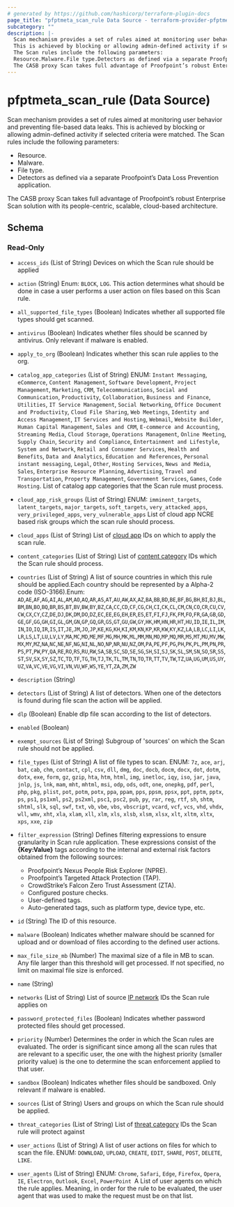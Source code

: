 ```yaml
---
# generated by https://github.com/hashicorp/terraform-plugin-docs
page_title: "pfptmeta_scan_rule Data Source - terraform-provider-pfptmeta"
subcategory: ""
description: |-
  Scan mechanism provides a set of rules aimed at monitoring user behavior and preventing file-based data leaks.
  This is achieved by blocking or allowing admin-defined activity if selected criteria were matched.
  The Scan rules include the following parameters:
  Resource.Malware.File type.Detectors as defined via a separate Proofpoint’s Data Loss Prevention application.
  The CASB proxy Scan takes full advantage of Proofpoint’s robust Enterprise Scan solution with its people-centric, scalable, cloud-based architecture.
---
```


# pfptmeta_scan_rule (Data Source)

Scan mechanism provides a set of rules aimed at monitoring user behavior and preventing file-based data leaks.
This is achieved by blocking or allowing admin-defined activity if selected criteria were matched.
The Scan rules include the following parameters:

- Resource.
- Malware.
- File type.
- Detectors as defined via a separate Proofpoint’s Data Loss Prevention application.

The CASB proxy Scan takes full advantage of Proofpoint’s robust Enterprise Scan solution with its people-centric, scalable, cloud-based architecture.



<!-- schema generated by tfplugindocs -->
## Schema

### Read-Only

- `access_ids` (List of String) Devices on which the Scan rule should be applied
- `action` (String) Enum: `BLOCK`, `LOG`.
This action determines what should be done in case a user performs a user action on files based on this Scan rule.
- `all_supported_file_types` (Boolean) Indicates whether all supported file types should get scanned.
- `antivirus` (Boolean) Indicates whether files should be scanned by antivirus. Only relevant if malware is enabled.
- `apply_to_org` (Boolean) Indicates whether this scan rule applies to the org.
- `catalog_app_categories` (List of String) ENUM: `Instant Messaging`, `eCommerce`, `Content Management`, `Software Development`, `Project Management`, `Marketing`, `CRM`, `Telecommunications`, `Social and Communication`, `Productivity`, `Collaboration`, `Business and Finance`, `Utilities`, `IT Service Management`, `Social Networking`, `Office Document and Productivity`, `Cloud File Sharing`, `Web Meetings`, `Identity and Access Management`, `IT Services and Hosting`, `Webmail`, `Website Builder`, `Human Capital Management`, `Sales and CRM`, `E-commerce and Accounting`, `Streaming Media`, `Cloud Storage`, `Operations Management`, `Online Meeting`, `Supply Chain`, `Security and Compliance`, `Entertainment and Lifestyle`, `System and Network`, `Retail and Consumer Services`, `Health and Benefits`, `Data and Analytics`, `Education and References`, `Personal instant messaging`, `Legal`, `Other`, `Hosting Services`, `News and Media`, `Sales`, `Enterprise Resource Planning`, `Advertising`, `Travel and Transportation`, `Property Management`, `Government Services`, `Games`, `Code Hosting`.
List of catalog app categories that the Scan rule must process.
- `cloud_app_risk_groups` (List of String) ENUM: `imminent_targets`, `latent_targets`, `major_targets`, `soft_targets`, `very_attacked_apps`, `very_privileged_apps`, `very_vulnerable_apps`
List of cloud app NCRE based risk groups which the scan rule should process.
- `cloud_apps` (List of String) List of [cloud app](https://registry.terraform.io/providers/nsofnetworks/pfptmeta/latest/docs/resources/cloud_app) IDs on which to apply the scan rule.
- `content_categories` (List of String) List of [content category](https://registry.terraform.io/providers/nsofnetworks/pfptmeta/latest/docs/resources/content_category) IDs which the Scan rule should process.
- `countries` (List of String) A list of source countries in which this rule should be applied.Each country should be represented by a Alpha-2 code (ISO-3166).Enum: `AD`,`AE`,`AF`,`AG`,`AI`,`AL`,`AM`,`AO`,`AQ`,`AR`,`AS`,`AT`,`AU`,`AW`,`AX`,`AZ`,`BA`,`BB`,`BD`,`BE`,`BF`,`BG`,`BH`,`BI`,`BJ`,`BL`,`BM`,`BN`,`BO`,`BQ`,`BR`,`BS`,`BT`,`BV`,`BW`,`BY`,`BZ`,`CA`,`CC`,`CD`,`CF`,`CG`,`CH`,`CI`,`CK`,`CL`,`CM`,`CN`,`CO`,`CR`,`CU`,`CV`,`CW`,`CX`,`CY`,`CZ`,`DE`,`DJ`,`DK`,`DM`,`DO`,`DZ`,`EC`,`EE`,`EG`,`EH`,`ER`,`ES`,`ET`,`FI`,`FJ`,`FK`,`FM`,`FO`,`FR`,`GA`,`GB`,`GD`,`GE`,`GF`,`GG`,`GH`,`GI`,`GL`,`GM`,`GN`,`GP`,`GQ`,`GR`,`GS`,`GT`,`GU`,`GW`,`GY`,`HK`,`HM`,`HN`,`HR`,`HT`,`HU`,`ID`,`IE`,`IL`,`IM`,`IN`,`IO`,`IQ`,`IR`,`IS`,`IT`,`JE`,`JM`,`JO`,`JP`,`KE`,`KG`,`KH`,`KI`,`KM`,`KN`,`KP`,`KR`,`KW`,`KY`,`KZ`,`LA`,`LB`,`LC`,`LI`,`LK`,`LR`,`LS`,`LT`,`LU`,`LV`,`LY`,`MA`,`MC`,`MD`,`ME`,`MF`,`MG`,`MH`,`MK`,`ML`,`MM`,`MN`,`MO`,`MP`,`MQ`,`MR`,`MS`,`MT`,`MU`,`MV`,`MW`,`MX`,`MY`,`MZ`,`NA`,`NC`,`NE`,`NF`,`NG`,`NI`,`NL`,`NO`,`NP`,`NR`,`NU`,`NZ`,`OM`,`PA`,`PE`,`PF`,`PG`,`PH`,`PK`,`PL`,`PM`,`PN`,`PR`,`PS`,`PT`,`PW`,`PY`,`QA`,`RE`,`RO`,`RS`,`RU`,`RW`,`SA`,`SB`,`SC`,`SD`,`SE`,`SG`,`SH`,`SI`,`SJ`,`SK`,`SL`,`SM`,`SN`,`SO`,`SR`,`SS`,`ST`,`SV`,`SX`,`SY`,`SZ`,`TC`,`TD`,`TF`,`TG`,`TH`,`TJ`,`TK`,`TL`,`TM`,`TN`,`TO`,`TR`,`TT`,`TV`,`TW`,`TZ`,`UA`,`UG`,`UM`,`US`,`UY`,`UZ`,`VA`,`VC`,`VE`,`VG`,`VI`,`VN`,`VU`,`WF`,`WS`,`YE`,`YT`,`ZA`,`ZM`,`ZW`
- `description` (String)
- `detectors` (List of String) A list of detectors. When one of the detectors is found during file scan the action will be applied.
- `dlp` (Boolean) Enable dlp file scan according to the list of detectors.
- `enabled` (Boolean)
- `exempt_sources` (List of String) Subgroup of 'sources' on which the Scan rule should not be applied.
- `file_types` (List of String) A list of file types to scan. ENUM: `7z`, `ace`, `arj`, `bat`, `cab`, `chm`, `contact`, `cpl`, `csv`, `dll`, `dmg`, `doc`, `docb`, `docm`, `docx`, `dot`, `dotm`, `dotx`, `exe`, `form`, `gz`, `gzip`, `hta`, `htm`, `html`, `img`, `inetloc`, `iqy`, `iso`, `jar`, `java`, `jnlp`, `js`, `lnk`, `mam`, `mht`, `mhtml`, `msi`, `odp`, `ods`, `odt`, `one`, `onepkg`, `pdf`, `perl`, `php`, `pkg`, `plist`, `pot`, `potm`, `potx`, `ppa`, `ppam`, `pps`, `ppsm`, `ppsx`, `ppt`, `pptm`, `pptx`, `ps`, `ps1`, `ps1xml`, `ps2`, `ps2xml`, `psc1`, `psc2`, `pub`, `py`, `rar`, `reg`, `rtf`, `sh`, `shtm`, `shtml`, `slk`, `sql`, `swf`, `txt`, `vb`, `vbe`, `vbs`, `vbscript`, `vcard`, `vcf`, `vcs`, `vhd`, `vhdx`, `wll`, `wmv`, `xht`, `xla`, `xlam`, `xll`, `xlm`, `xls`, `xlsb`, `xlsm`, `xlsx`, `xlt`, `xltm`, `xltx`, `xps`, `xxe`, `zip`
- `filter_expression` (String) Defines filtering expressions to ensure granularity in Scan rule application.
These expressions consist of the **{Key:Value}** tags according to the internal and external risk factors obtained from the following sources:

	- Proofpoint’s Nexus People Risk Explorer (NPRE).
	- Proofpoint’s Targeted Attack Protection (TAP).
	- CrowdStrike’s Falcon Zero Trust Assessment (ZTA).
	- Configured posture checks.
	- User-defined tags.
	- Auto-generated tags, such as platform type, device type, etc.
- `id` (String) The ID of this resource.
- `malware` (Boolean) Indicates whether malware should be scanned for upload and or download of files according to the defined user actions.
- `max_file_size_mb` (Number) The maximal size of a file in MB to scan. Any file larger than this threshold will get processed. If not specified, no limit on maximal file size is enforced.
- `name` (String)
- `networks` (List of String) List of source [IP network](https://registry.terraform.io/providers/nsofnetworks/pfptmeta/latest/docs/resources/ip_network) IDs the Scan rule applies on
- `password_protected_files` (Boolean) Indicates whether password protected files should get processed.
- `priority` (Number) Determines the order in which the Scan rules are evaluated. The order is significant since among all the scan rules that are relevant to a specific user, the one with the highest priority (smaller priority value) is the one to determine the scan enforcement applied to that user.
- `sandbox` (Boolean) Indicates whether files should be sandboxed. Only relevant if malware is enabled.
- `sources` (List of String) Users and groups on which the Scan rule should be applied.
- `threat_categories` (List of String) List of [threat category](https://registry.terraform.io/providers/nsofnetworks/pfptmeta/latest/docs/resources/threat_category) IDs the Scan rule will protect against
- `user_actions` (List of String) A list of user actions on files for which to scan the file. ENUM: `DOWNLOAD`, `UPLOAD`, `CREATE`, `EDIT`, `SHARE`, `POST`, `DELETE`, `LIKE`.
- `user_agents` (List of String) ENUM: `Chrome`, `Safari`, `Edge`, `Firefox`, `Opera`, `IE`, `Electron`, `Outlook`, `Excel`, `PowerPoint
`A List of user agents on which the rule applies.
Meaning, in order for the rule to be evaluated, the user agent that was used to make the request must be on that list.


